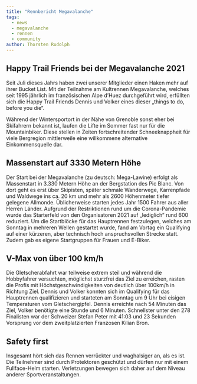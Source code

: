 ```yaml
---
title: "Rennbericht Megavalanche"
tags:
  - news
  - megavalanche
  - rennen
  - community
author: Thorsten Rudolph
---
```


## Happy Trail Friends bei der Megavalanche 2021
Seit Juli dieses Jahrs haben zwei unserer Mitglieder einen Haken mehr auf ihrer Bucket List. Mit der Teilnahme am Kultrennen Megavalanche, welches seit 1995 jährlich im französischen Alpe d’Huez durchgeführt wird, erfüllten sich die Happy Trail Friends Dennis und Volker eines dieser „things to do, before you die“.

Während der Wintersportort in der Nähe von Grenoble sonst eher bei Skifahrern bekannt ist, laufen die Lifte im Sommer fast nur für die Mountainbiker. Diese stellen in Zeiten fortschreitender Schneeknappheit für viele Bergregion mittlerweile eine willkommene alternative Einkommensquelle dar.

## Massenstart auf 3330 Metern Höhe 
Der Start bei der Megavalanche (zu deutsch: Mega-Lawine) erfolgt als Massenstart in 3.330 Metern Höhe an der Bergstation des Pic Blanc. Von dort geht es erst über Skipisten, später schmale Wanderwege, Karrenpfade und Waldwege ins ca. 20 km und mehr als 2600 Höhenmeter tiefer gelegene Allmonde. Üblicherweise starten jedes Jahr 1500 Fahrer aus aller Herren Länder. Aufgrund der Restriktionen rund um die Corona-Pandemie wurde das Starterfeld von den Organisatoren 2021 auf „lediglich“ rund 600 reduziert. Um die Startblöcke für das Hauptrennen festzulegen, welches am Sonntag in mehreren Wellen gestartet wurde, fand am Vortag ein Qualifying auf einer kürzeren, aber technisch hoch anspruchsvollen Strecke statt. Zudem gab es eigene Startgruppen für Frauen und E-Biker.

## V-Max von über 100 km/h 
Die Gletscherabfahrt war teilweise extrem steil und während die Hobbyfahrer versuchten, möglichst sturzfrei das Ziel zu erreichen, rasten die Profis mit Höchstgeschwindigkeiten von deutlich über 100km/h in Richtung Ziel. Dennis und Volker konnten sich im Qualifying für das Hauptrennen qualifizieren und starteten am Sonntag um 9 Uhr bei eisigen Temperaturen vom Gletschergipfel. Dennis erreichte nach 54 Minuten das Ziel, Volker benötigte eine Stunde und 6 Minuten. Schnellster unter den 278 Finalisten war der Schweizer Stefan Peter mit 41:03 und 23 Sekunden Vorsprung vor dem zweitplatzierten Franzosen Kilian Bron. 

## Safety first 
Insgesamt hört sich das Rennen verrückter und waghalsiger an, als es ist. Die Teilnehmer sind durch Protektoren geschützt und dürfen nur mit einem Fullface-Helm starten. Verletzungen bewegen sich daher auf dem Niveau anderer Sportveranstaltungen. 